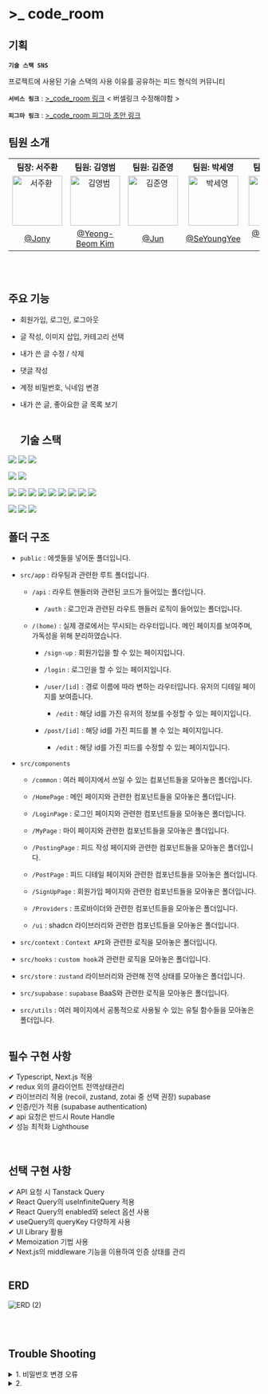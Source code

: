 <h1> >_ code_room </h1>

## 기획

**`기술 스택 SNS`**

프로젝트에 사용된 기술 스택의 사용 이유를 공유하는 피드 형식의 커뮤니티

**`서비스 링크`** : [>\_code_room 링크](https://my-log-one.vercel.app/) < 버셀링크 수정해야함 >

**`피그마 링크`** : [>\_code_room 피그마 초안 링크](https://www.figma.com/design/hfrfB6sIIUFnjWluPlaF5n/team-project?node-id=0-1)

## 팀원 소개

<table>
  <tbody>
    <tr>
      <th className='text-center justify-center'><b>팀장: 서주환</b></th>
      <th className='text-center justify-center'><b>팀원: 김영범</b></th>
      <th className='text-center justify-center'><b>팀원: 김준영</b></th>
      <th className='text-center justify-center'><b>팀원: 박세영</b></th>
      <th className='text-center justify-center'><b>팀원: 박원빈</b></th>
      <th className='text-center justify-center'><b>팀원: 손서영</b></th>
    </tr>
    <tr>
      <td align="center"><img src="https://avatars.githubusercontent.com/u/104831702?v=4" width="100px;" alt="서주환"/></td>
      <td align="center"><img src="https://avatars.githubusercontent.com/u/96457953?v=4" width="100px;" alt="김영범"/></td>
      <td align="center"><img src="https://avatars.githubusercontent.com/u/166312623?v=4" width="100px;" alt="김준영"/></td>
      <td align="center"><img src="https://avatars.githubusercontent.com/u/131146693?v=4" width="100px;" alt="박세영"/></td>
      <td align="center"><img src="https://avatars.githubusercontent.com/u/119783002?v=4" width="100px;" alt="박원빈"/></td>
      <td align="center"><img src="https://avatars.githubusercontent.com/u/139070143?v=4" width="100px;" alt="손서영"/></td>
     </tr>
      <td align="center"><a href="https://github.com/JoohwanSeo">@Jony</a></td>
      <td align="center"><a href="https://github.com/kybaq">@Yeong-Beom Kim</a></td>
      <td align="center"><a href="https://github.com/JvnKim">@Jun</a></td>
      <td align="center"><a href="https://github.com/SeYoungYee">@SeYoungYee</a></td>
      <td align="center"><a href="https://github.com/harry21-kr">@Park Won Bin</a></td>
      <td align="center"><a href="https://github.com/sonsy723">@sonsy723</a></td>
    </tr>
  </tbody>
</table>
<br /><br />

## 주요 기능

- 회원가입, 로그인, 로그아웃
- 글 작성, 이미지 삽입, 카테고리 선택
- 내가 쓴 글 수정 / 삭제
- 댓글 작성
- 계정 비밀번호, 닉네임 변경
- 내가 쓴 글, 좋아요한 글 목록 보기
  <br /><br />

  ## 기술 스택

<img src="https://img.shields.io/badge/html5-E34F26?style=for-the-badge&logo=html5&logoColor=white" /> <img src="https://img.shields.io/badge/css3-1572B6?style=for-the-badge&logo=css3&logoColor=white" /> <img src="https://img.shields.io/badge/javascript-F7DF1E?style=for-the-badge&logo=javascript&logoColor=black" />

<img src="https://img.shields.io/badge/React-61DAFB?style=for-the-badge&logo=React&logoColor=black"/> <img src ="https://img.shields.io/badge/typescript-%23007ACC.svg?style=for-the-badge&logo=typescript&logoColor=white" />

<img src="https://img.shields.io/badge/NPM-%23CB3837.svg?style=for-the-badge&logo=npm&logoColor=white" /> <img src="https://img.shields.io/badge/prettier-F7B93E?style=for-the-badge&logo=prettier&logoColor=white" /> <img src="https://img.shields.io/badge/visual studio code-007ACC?style=for-the-badge&logo=visual studio code&logoColor=white" /> <img src="https://img.shields.io/badge/Next-black?style=for-the-badge&logo=next.js&logoColor=white" /> <img src="https://img.shields.io/badge/Vercel-000000?style=for-the-badge&logo=Vercel&logoColor=white"/> <img src="https://img.shields.io/badge/Supabase-3ECF8E?style=for-the-badge&logo=supabase&logoColor=white" /> <img src="https://img.shields.io/badge/tailwindcss-%2338B2AC.svg?style=for-the-badge&logo=tailwind-css&logoColor=white" /> <img src="https://img.shields.io/badge/git-F05032?style=for-the-badge&logo=git&logoColor=white" /> <img src="https://img.shields.io/badge/github-181717?style=for-the-badge&logo=github&logoColor=white" />

<img src="https://img.shields.io/badge/figma-F24E1E?style=for-the-badge&logo=figma&logoColor=white" /> <img src="https://img.shields.io/badge/slack-4A154B?style=for-the-badge&logo=slack&logoColor=white" /> <img src="https://img.shields.io/badge/notion-000000?style=for-the-badge&logo=notion&logoColor=white" />

## 폴더 구조

- `public` : 에셋들을 넣어둔 폴더입니다.

- `src/app` : 라우팅과 관련한 루트 폴더입니다.

  - `/api` : 라우트 핸들러와 관련된 코드가 들어있는 폴더입니다.

    - `/auth` : 로그인과 관련된 라우트 핸들러 로직이 들어있는 폴더입니다.

  - `/(home)` : 실제 경로에서는 무시되는 라우터입니다.
    메인 페이지를 보여주며, 가독성을 위해 분리하였습니다.

    - `/sign-up` : 회원가입을 할 수 있는 페이지입니다.

    - `/login` : 로그인을 할 수 있는 페이지입니다.

    - `/user/[id]` : 경로 이름에 따라 변하는 라우터입니다.
      유저의 디테일 페이지를 보여줍니다.

      - `/edit` : 해당 id를 가진 유저의 정보를 수정할 수 있는 페이지입니다.

    - `/post/[id]` : 해당 id를 가진 피드를 볼 수 있는 페이지입니다.

      - `/edit` : 해당 id를 가진 피드를 수정할 수 있는 페이지입니다.

- `src/components`

  - `/common` : 여러 페이지에서 쓰일 수 있는 컴포넌트들을 모아놓은 폴더입니다.

  - `/HomePage` : 메인 페이지와 관련한 컴포넌트들을 모아놓은 폴더입니다.

  - `/LoginPage` : 로그인 페이지와 관련한 컴포넌트들을 모아놓은 폴더입니다.

  - `/MyPage` : 마이 페이지와 관련한 컴포넌트들을 모아놓은 폴더입니다.

  - `/PostingPage` : 피드 작성 페이지와 관련한 컴포넌트들을 모아놓은 폴더입니다.

  - `/PostPage` : 피드 디테일 페이지와 관련한 컴포넌트들을 모아놓은 폴더입니다.

  - `/SignUpPage` : 회원가입 페이지와 관련한 컴포넌트들을 모아놓은 폴더입니다.

  - `/Providers` : 프로바이더와 관련한 컴포넌트들을 모아놓은 폴더입니다.

  - `/ui` : shadcn 라이브러리와 관련한 컴포넌트들을 모아놓은 폴더입니다.

- `src/context` : `Context API`와 관련한 로직을 모아놓은 폴더입니다.

- `src/hooks` : `custom hook`과 관련한 로직을 모아놓은 폴더입니다.

- `src/store` : `zustand` 라이브러리와 관련해 전역 상태를 모아놓은 폴더입니다.

- `src/supabase` : `supabase` BaaS와 관련한 로직을 모아놓은 폴더입니다.

- `src/utils` : 여러 페이지에서 공통적으로 사용될 수 있는 유틸 함수들을 모아놓은 폴더입니다.
  <br /><br />

## 필수 구현 사항

✔ Typescript, Next.js 적용<br />
✔ redux 외의 클라이언트 전역상태관리 <br />
✔ 라이브러리 적용 (recoil, zustand, zotai 중 선택 권장)
supabase<br />
✔ 인증/인가 적용 (supabase authentication)<br />
✔ api 요청은 반드시 Route Handle<br />
✔ 성능 최적화 Lighthouse<br />
<br /><br />

## 선택 구현 사항

✔ API 요청 시 Tanstack Query<br />
✔ React Query의 useInfiniteQuery 적용<br />
✔ React Query의 enabled와 select 옵션 사용<br />
✔ useQuery의 queryKey 다양하게 사용<br />
✔ UI Library 활용<br />
✔ Memoization 기법 사용<br />
✔ Next.js의 middleware 기능을 이용하여 인증 상태를 관리
<br /><br />

## ERD

![ERD (2)](https://github.com/user-attachments/assets/ead03cca-4a60-4760-8532-a0bb82db5de6)

<br /><br />

## Trouble Shooting

<details>
  <summary>1. 비밀번호 변경 오류</summary>
  <b>오류</b> : 비밀번호 변경을 요청해도 supabase 상에 비밀번호 데이터가 바뀌지 않는 오류 발견<br />
  <b>해결</b> : <a href="https://supabase.com/docs/guides/auth/passwords?queryGroups=language&language=js#resetting-a-password">password-based</a>를 참고하여 비밀번호를 재설정할 때엔 이메일 인증이 완료된 사용자만 접근 가능한 것을 확인했습니다. auth-provider에서 confirm email 설정으로 회원가입 시 이메일 인증을 필수로 받게 하여 추후 비밀번호를 재설정 할 수 있게 해결하였습니다.
</details>
<details>
<summary>2. </summary>
  <b>오류</b> : <br />
  <b>해결</b> : 
</details>
